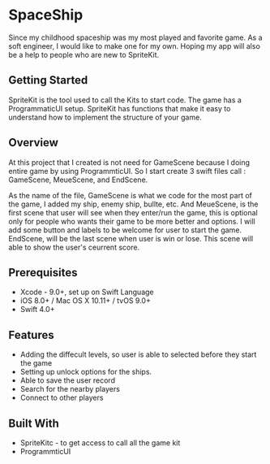 # SpaceShip
Since my childhood spaceship was my most played and favorite game. As a soft engineer, I would like to make one for my own. Hoping my app will also be a help to people who are new to SpriteKit.

## Getting Started
SpriteKit is the tool used to call the Kits to start code. The game has a ProgrammaticUI setup. SpriteKit has functions that make it easy to understand how to implement the structure of your game.

## Overview
At this project that I created is not need for GameScene because I doing entire game by using ProgrammticUI. So I start create 3 swift files call : GameScene, MeueScene, and EndScene.

As the name of the file, GameScene is what we code for the most part of the game, I added my ship, enemy ship, bullte, etc. And MeueScene, is the first scene that user will see when they enter/run the game, this is optional only for people who wants their game to be more better and options. I will add some button and labels to be welcome for user to start the game. EndScene, will be the last scene when user is win or lose. This scene will able to show the user's ceurrent score. 

## Prerequisites
* Xcode - 9.0+, set up on Swift Language
* iOS 8.0+ / Mac OS X 10.11+ / tvOS 9.0+
* Swift 4.0+

## Features
* Adding the diffecult levels, so user is able to selected before they start the game
* Setting up unlock options for the ships. 
* Able to save the user record
* Search for the nearby players
* Connect to other players

## Built With
* SpriteKitc - to get access to call all the game kit
* ProgrammticUI 
